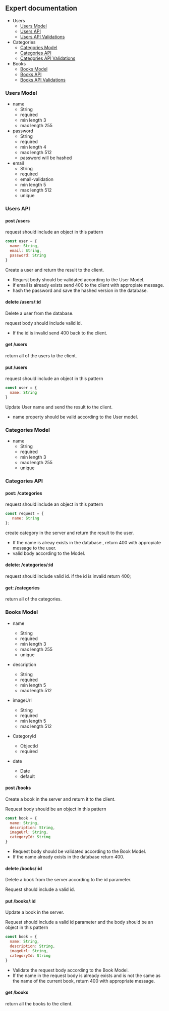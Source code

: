 ## Expert documentation

- Users
  - [Users Model](#users-model)
  - [Users API](#users-api)
  - [Users API Validations](#users-api-validations)
- Categories
  - [Categories Model](#categories-model)
  - [Categories API](#categories-api)
  - [Categories API Validations](#categories-api-validations)
- Books
  - [Books Model](#books-model)
  - [Books API](#books-api)
  - [Books API Validations](#books-api-validations)



### Users Model

  - name 
    - String
    - required
    - min length 3
    - max length 255
  - password 
    - String 
    - required
    - min length 4
    - max length 512
    - password will be hashed
  - email 
    - String 
    - required
    - email-validation
    - min length 5
    - max length 512
    - unique

### Users API

#### post /users

request should include an object in this pattern
```javascript
const user = {
  name: String,
  email: String,
  password: String
}
```
Create a user and return the result to the client.

* Requrst body should be validated according to the User Model.
* if email is already exists send 400 to the client with appropiate message.
* hash the password and save the hashed version in the database.

#### delete /users/:id

Delete a user from the database.

request body should include valid id.

* If the id is invalid send 400 back to the client.

#### get /users
  return all of the users to the client.

#### put /users

request should include an object in this pattern
```javascript
const user = {
  name: String
}
```
Update User name and send the result to the client.

* name property should be valid according to the User model.



### Categories Model

  - name
    - String
    - required
    - min length 3
    - max length 255
    - unique


### Categories API
  
#### post: /categories 

request should include an object in this pattern 
```javascript
const request = {
   name: String
};
```
create category in the server and return the result to the user.

* If the name is alreay exists in the database , return 400 with appropiate message to the user.
* valid body according to the Model.
   
#### delete: /categories/:id

request should include valid id.
if the id is invalid return 400;

#### get: /categories 
return all of the categories.

### Books Model 

  - name
    - String
    - required
    - min length 3
    - max length 255
    - unique

  - description
    - String
    - required
    - min length 5
    - max length 512

  - imageUrl
    - String
    - required
    - min length 5
    - max length 512

  - CategoryId
    - ObjectId
    - required

  - date 
    - Date
    - default 

    

#### post /books

Create a book in the server and return it to the client.

Request body should be an object in this pattern
```javascript
const book = {
  name: String,
  description: String,
  imageUrl: String,
  categoryId: String
}
```
* Request body should be validated according to the Book Model.
* If the name already exists in the database return 400.


#### delete /books/:id

Delete a book from the server according to the id parameter.

Request should include a valid id.

#### put /books/:id

Update a book in the server.

Request should include a valid id parameter and the body should be an object in this pattern
```javascript
const book = {
  name: String,
  description: String,
  imageUrl: String,
  categoryId: String
}
```
* Validate the request body according to the Book Model.
* If the name in the request body is already exists and is not the same as the name of the current book, return 400 with appropriate message.

#### get /books

return all the books to the client.